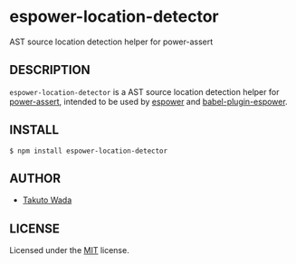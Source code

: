 espower-location-detector
================================

AST source location detection helper for power-assert


DESCRIPTION
---------------------------------------

`espower-location-detector` is a AST source location detection helper for [power-assert](http://github.com/power-assert-js/power-assert), intended to be used by [espower](https://github.com/power-assert-js/espower) and [babel-plugin-espower](https://github.com/power-assert-js/babel-plugin-espower).


INSTALL
---------------------------------------

```
$ npm install espower-location-detector
```


AUTHOR
---------------------------------------
* [Takuto Wada](http://github.com/twada)


LICENSE
---------------------------------------
Licensed under the [MIT](http://twada.mit-license.org/) license.
